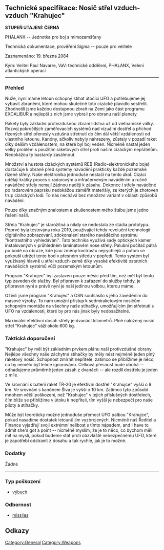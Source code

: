 ## Technické specifikace: Nosič střel vzduch-vzduch "Krahujec"

**STUPEŇ UTAJENÍ: ČERNÁ**

PHALANX -- Jednotka pro boj s mimozemšťany

Technická dokumentace, prověření Sigma -- pouze pro velitele

Zaznamenáno: 19. března 2084

Kým: Velitel Paul Navarre, VaV: technické oddělení, PHALANX, Velení
atlantických operací

------------------------------------------------------------------------

### Přehled

Nuže, nyní máme letoun schopný stíhat útočící UFO a potřebujeme jej
vybavit zbraněmi, které mohou skutečně toto cizácké plavidlo sestřelit.
Zhodnotili jsme každou dostupnou zbraň na Zemi jako část programu
EXCALIBUR a nejlepší z nich jsme vybrali pro obranu naší planety.

Rakety byly základní protivzdušnou zbraní lidstva už od vietnamské
války. Rozvoj pokročilých zaměřovacích systémů nad vizuální dostřel a
příchod řízených střel přenesly vzdušná střetnutí do čím dál větší
vzdálenosti od vlastního letounu. Kanóny, ačkoliv nebyly nahrazeny,
zůstaly v pozadí raket díky delším vzdálenostem, na které byl boj veden.
Nicméně nastal jeden velký problém s použitím raketových střel proti
našim cizáckým nepřátelům. Nedokážou ty bastardy zasáhnout.

Množství a hustota cizáckých systémů REB (Radio-elektronického boje)
dostačuje k obraně před systémy navádění prakticky každé pozemské řízené
střely. Naše elektronika jednoduše nestačí na tento úkol. Cizáci udělají
krátký proces s radarovým a infračerveným naváděním a ručně naváděné
střely nemají žádnou naději k zásahu. Dokonce i střely naváděné po
radarovém paprsku nedokážou zaměřit materiály, ze kterých je zhotoven
trup cizáckých lodí. To nás nechává bez množství variant v oblasti
způsobů navádění.

Pouze díky značným znalostem a zkušenostem mého štábu jsme jedno řešení
našli.

Střela "Krahujec" je starožitná a nikdy se nedostala ze stádia
prototypu. Poprvé byla testována roku 2019, používající tehdy revoluční
technologii digitálního zobrazování, zdokonalení starého naváděcího
systému "kontrastního vyhledávání". Tato technika využívá sady optických
kamer instalovaných v průhledném laminátovém nose střely. Palubní
počítač pátrá po bodě na obraze, kde jsou změny kontrastu nejrychlejší a
potom se pokouší udržet tento bod v přesném středu v popředí. Tento
systém byl využívaný hlavně u střel vzduch-země díky vysoké efektivitě
ostatních naváděcích systémů vůči pozemským letounům.

Program "Krahujec" byl zastaven pouze měsíc před tím, než měl být tento
typ zaveden do služby. Byl připraven k zařazení do služby tehdy, je
připraven nyní a právě nyní je naší jedinou volbou, kterou máme.

Oživili jsme program "Krahujec" a OSN souhlasilo s jeho zavedením do
masové výroby. To nám umožní přístup k sedmiraketovým nosičům schopným
montáže na všechny naše stíhačky, umožňujícím jim střetnutí s UFO na
vzdálenosti, které by pro nás jinak byly nedosažitelné.

Maximální efektivní dosah střely je dvanáct kilometrů. Plně naložený
nosič střel "Krahujec" váží okolo 600 kg.

### Taktická doporučení

"Krahujec" by měl být základním prvkem plánu naší protivzdušné obrany.
Nejlépe všechny naše záchytné stíhačky by měly nést nejméně jeden plný
raketový nosič. Schopnost zmírnit nepřítele, zatímco se přiblížíme je
něco, co by nemělo být lehce ignorováno. Celková přesnost bude ubohá --
odhadujeme průměrně jeden zásah z dvanácti -- ale rozdíl dostřelu je
jeden z míle.

Ve srovnání s baterií raket TR-20 je efektivní dostřel "Krahujce" vyšší
o 8 km. Ve srovnání s kanónem Šiva je vyšší o 10 km. Zatímco tyto
způsobí mnohem větší poškození, než "Krahujec" v jejich příslušných
dostřelech, čím blíže se přiblížíme v útoku k nepříteli, tím vyšší je
nebezpečí pro naše piloty a stíhačky.

Může být teoreticky možné jednoduše přemoct UFO palbou "Krahujce", pokud
nasadíme dostatek letounů jím vyzbrojených. Nicméně náš Ředitel a
Finance vyjadřují svoji extrémní nelibost s tímto nápadem, and I have to
admit she's got a point -- nicméně myslím, že je to něco, co bychom měli
mít na mysli, pokud budeme stát proti obzvláště nebezpečnému UFO, které
je zapotřebí odstranit z dosahu a tak rychle, jak je to možné.

### Dodatky

Žádné

------------------------------------------------------------------------

### Typ poškození

- [výbuch](Damage/blast "wikilink")

### Odbornost

- [missiles](Skills/missiles "wikilink")

## Odkazy

[Category:General](Category:General "wikilink")
[Category:Weapons](Category:Weapons "wikilink")